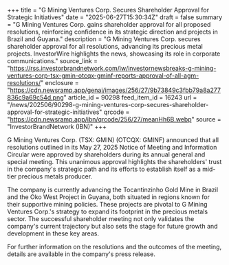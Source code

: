 +++
title = "G Mining Ventures Corp. Secures Shareholder Approval for Strategic Initiatives"
date = "2025-06-27T15:30:34Z"
draft = false
summary = "G Mining Ventures Corp. gains shareholder approval for all proposed resolutions, reinforcing confidence in its strategic direction and projects in Brazil and Guyana."
description = "G Mining Ventures Corp. secures shareholder approval for all resolutions, advancing its precious metal projects. InvestorWire highlights the news, showcasing its role in corporate communications."
source_link = "https://rss.investorbrandnetwork.com/iw/investornewsbreaks-g-mining-ventures-corp-tsx-gmin-otcqx-gminf-reports-approval-of-all-agm-resolutions/"
enclosure = "https://cdn.newsramp.app/genai/images/256/27/9b73849c3fbb79a8a277836c9a69c54d.png"
article_id = 90298
feed_item_id = 16243
url = "/news/202506/90298-g-mining-ventures-corp-secures-shareholder-approval-for-strategic-initiatives"
qrcode = "https://cdn.newsramp.app/ibn/qrcode/256/27/meanHh6B.webp"
source = "InvestorBrandNetwork (IBN)"
+++

<p>G Mining Ventures Corp. (TSX: GMIN) (OTCQX: GMINF) announced that all resolutions outlined in its May 27, 2025 Notice of Meeting and Information Circular were approved by shareholders during its annual general and special meeting. This unanimous approval highlights the shareholders' trust in the company's strategic path and its efforts to establish itself as a mid-tier precious metals producer.</p><p>The company is currently advancing the Tocantinzinho Gold Mine in Brazil and the Oko West Project in Guyana, both situated in regions known for their supportive mining policies. These projects are pivotal to G Mining Ventures Corp.'s strategy to expand its footprint in the precious metals sector. The successful shareholder meeting not only validates the company's current trajectory but also sets the stage for future growth and development in these key areas.</p><p>For further information on the resolutions and the outcomes of the meeting, details are available in the company's press release.</p>